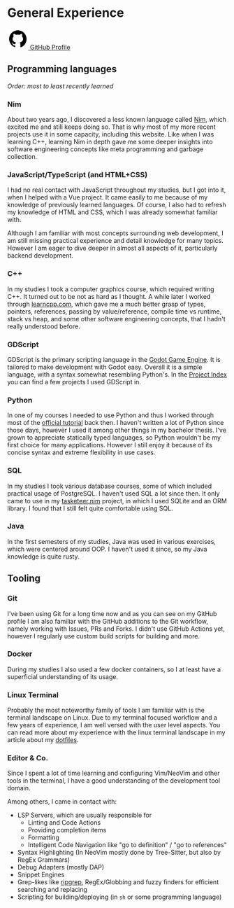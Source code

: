 [creationTime]:- "Feb 13. 2023"
[lastWriteTime]:- "Feb 20. 2023"

# General Experience

<a href="https://github.com/aMOPel">
<img src="assets/icons8-github.svg" alt="GitHub" class="inline m-1 dark:invert">
GitHub Profile</a>

## Programming languages 

*Order: most to least recently learned*

### Nim 
About two years ago, I discovered a less known language called [Nim](https://nim-lang.org/), 
which excited me and still keeps doing so.
That is why most of my more recent projects use it in some capacity,
including this website. 
Like when I was learning C++, learning Nim in depth gave me some deeper insights 
into software engineering concepts like meta programming and garbage collection. 

### JavaScript/TypeScript (and HTML+CSS) 
I had no real contact with JavaScript throughout my studies, 
but I got into it, when I helped with a Vue project. 
It came easily to me because of my knowledge of previously learned languages. 
Of course, I also had to refresh my knowledge of HTML and CSS, which I was already 
somewhat familiar with. <!--TODO: too shy?-->
<!--TODO: weird below?-->
Although I am familiar with most concepts surrounding web development,
I am still missing practical experience and detail knowledge 
for many topics.
However I am eager to dive deeper in almost all aspects of it,
particularly backend development.

### C++ 
In my studies I took a computer graphics course, which required writing C++.
It turned out to be not as hard as I thought. 
A while later I worked through [learncpp.com](https://www.learncpp.com/), 
which gave me a much better grasp of 
types, pointers, references, passing by value/reference, 
compile time vs runtime, stack vs heap, and some other 
software engineering concepts, that I hadn't really understood before.

### GDScript
GDScript is the primary scripting language in 
the [Godot Game Engine](https://godotengine.org/).
It is tailored to make development with Godot easy.
Overall it is a simple language, with a syntax somewhat resembling Python's.
In the [Project Index](#/index) you can find a few projects I used GDScript in.

### Python 
In one of my courses I needed to use Python and thus I worked through 
most of the [official tutorial](https://docs.python.org/3/tutorial/index.html) back then. 
I haven't written a lot of Python since those days,
however I used it among other things in my bachelor thesis. 
I've grown to appreciate statically typed languages, so Python wouldn't be my
first choice for many applications.
However I still enjoy it because of its concise syntax and extreme flexibility in
use cases.

### SQL 
In my studies I took various database courses,
some of which included practical usage of PostgreSQL. 
I haven't used SQL a lot since then. 
It only came to use in my [tasketeer.nim](#/tasketeer_nim) project,
in which I used SQLite and an ORM library. 
I found that I still felt quite comfortable using SQL. 

### Java 
In the first semesters of my studies, Java was used in various exercises,
which were centered around OOP. <!--TODO: too humble?-->
I haven't used it since, so my Java knowledge is quite rusty. 

## Tooling

### Git 
I've been using Git for a long time now and as you can see on my GitHub 
profile I am also familiar with the GitHub additions to the Git workflow, namely 
working with Issues, PRs and Forks. I didn't use GitHub Actions yet, however 
I regularly use custom build scripts for building and more.

### Docker 
<!--TODO: too humble?-->
During my studies I also used a few docker containers, so I at least have 
a superficial understanding of its usage. 

### Linux Terminal 
Probably the most noteworthy family of tools I am familiar with is the 
terminal landscape on Linux. 
Due to my terminal focused workflow and a few years of experience, I am well 
versed with the user level aspects. 
You can read more about my experience with the 
linux terminal landscape in my article about my [dotfiles](#/dotfiles).

### Editor & Co.
Since I spent a lot of time learning and configuring Vim/NeoVim and other tools
in the terminal, I have a good understanding of the development tool domain.

Among others, I came in contact with:
- LSP Servers, which are usually responsible for 
  - Linting and Code Actions
  - Providing completion items
  - Formatting
  - Intelligent Code Navigation like "go to definition" / "go to references"
- Syntax Highlighting (In NeoVim mostly done by Tree-Sitter, but also by RegEx Grammars)
- Debug Adapters (mostly DAP)
- Snippet Engines
- Grep-likes like [ripgrep](https://github.com/BurntSushi/ripgrep), RegEx/Globbing and fuzzy finders for efficient searching and replacing
- Scripting for building/deploying (in `sh` or some programming language)
